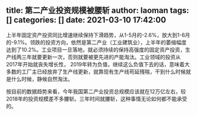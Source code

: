 title: 第二产业投资规模被腰斩
author: laoman
tags: []
categories: []
date: 2021-03-10 17:42:00
---
上半年固定资产投资同比增速继续保持下滑趋势，<!-- more-->从1-5月的-2.6%，放大到1-6月的-9.1%。领跌的投资方向，依然是第二产业（工业建筑业），上半年的萎缩幅度达到了10.2%。工业项目一旦落地，就必须持续的保持高强度的固定资产投资，生产线两三年就要更新一次，否则就要被更先进的产能淘汰。工业领域的投资从2017年开始就丧失增长性， 2019年转为负值，继续这么负值下去的话，意味着大多数的工厂主已经放弃了生产线更新，就靠现有生产线苟延残喘，干到什么时候就是什么时候，静候自然淘汰。

按目前的数据趋势来看，今年我国第二产业投资总规模应该就在12万亿左右，较2018年的投资规模差不多腰斩。三年时间就腰斩，这种事情无论如何都不能承受的。